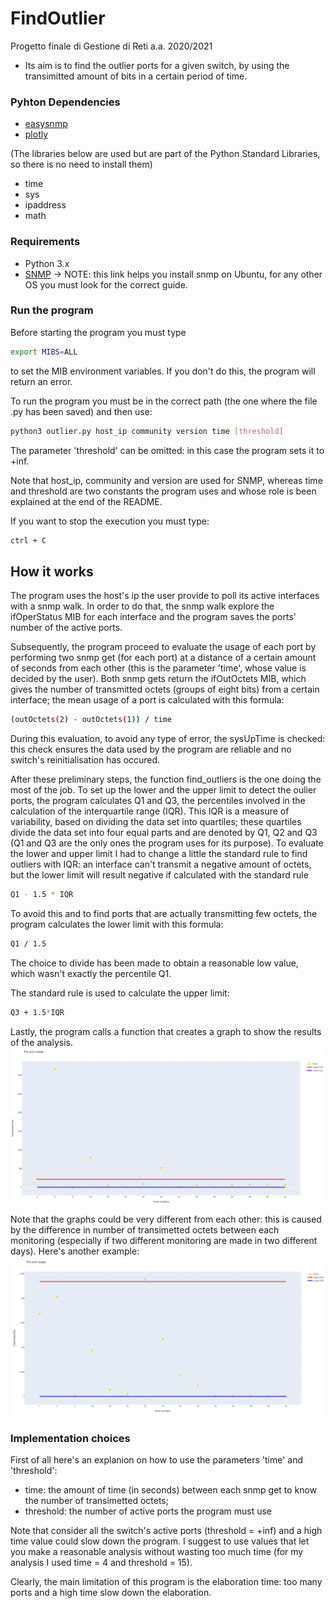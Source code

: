 # FindOutlier
Progetto finale di Gestione di Reti a.a. 2020/2021

* Its aim is to find the outlier ports for a given switch, by using the transimitted amount of bits in a certain period of time.

### Pyhton Dependencies
* [easysnmp](https://pypi.org/project/easysnmp/)
* [plotly](https://plotly.com/python/getting-started/)

(The libraries below are used but are part of the Python Standard Libraries, so there is no need to install them)
* time
* sys
* ipaddress
* math

### Requirements
* Python 3.x
* [SNMP](https://martinsblog.dk/linux-how-do-i-enable-snmp-on-ubuntu/) -> NOTE: this link helps you install snmp on Ubuntu, for any other OS you must look for the correct guide.

### Run the program
Before starting the program you must type
```bash
export MIBS=ALL
```
to set the MIB environment variables. If you don't do this, the program will return an error.

To run the program you must be in the correct path (the one where the file .py has been saved) and then use:
```bash
python3 outlier.py host_ip community version time [threshold]
```
The parameter 'threshold' can be omitted: in this case the program sets it to +inf.

Note that host_ip, community and version are used for SNMP, whereas time and threshold are two constants the program uses and whose role is been explained at the end of the README.

If you want to stop the execution you must type:
```bash
ctrl + C
```

## How it works
The program uses the host's ip the user provide to poll its active interfaces with a snmp walk. In order to do that, the snmp walk explore the ifOperStatus MIB for each interface and the program saves the ports' number of the active ports. 

Subsequently, the program proceed to evaluate the usage of each port by performing two snmp get (for each port) at a distance of a certain amount of seconds from each other (this is the parameter 'time', whose value is decided by the user). Both snmp gets return the ifOutOctets MIB, which gives the number of transmitted octets (groups of eight bits) from a certain interface; the mean usage of a port is calculated with this formula:
```bash 
(outOctets(2) - outOctets(1)) / time 
```

During this evaluation, to avoid any type of error, the sysUpTime is checked: this check ensures the data used by the program are reliable and no switch's reinitialisation has occured.

After these preliminary steps, the function find_outliers is the one doing the most of the job. To set up the lower and the upper limit to detect the oulier ports, the program calculates Q1 and Q3, the percentiles involved in the calculation of the interquartile range (IQR). This IQR is a measure of variability, based on dividing the data set into quartiles; these quartiles divide the data set into four equal parts and are denoted by Q1, Q2 and Q3 (Q1 and Q3 are the only ones the program uses for its purpose).
To evaluate the lower and upper limit I had to change a little the standard rule to find outliers with IQR: an interface can't transmit a negative amount of octets, but the lower limit will result negative if calculated with the standard rule
```bash
Q1 - 1.5 * IQR
```
To avoid this and to find ports that are actually transmitting few octets, the program calculates the lower limit with this formula:
```bash 
Q1 / 1.5
```

The choice to divide has been made to obtain a reasonable low value, which wasn't exactly the percentile Q1.

The standard rule is used to calculate the upper limit:
```bash
Q3 + 1.5*IQR
```

Lastly, the program calls a function that creates a graph to show the results of the analysis.
![](Images/Graph.png)

Note that the graphs could be very different from each other: this is caused by the difference in number of transimetted octets between each monitoring (especially if two different monitoring are made in two different days). Here's another example:
![](Images/Graph2.png)

### Implementation choices
First of all here's an explanion on how to use the parameters 'time' and 'threshold':
* time: the amount of time (in seconds) between each snmp get to know the number of transimetted octets;
* threshold: the number of active ports the program must use

Note that consider all the switch's active ports (threshold = +inf) and a high time value could slow down the program. I suggest to use values that let you make a reasonable analysis without wasting too much time (for my analysis I used time = 4 and threshold = 15).

Clearly, the main limitation of this program is the elaboration time: too many ports and a high time slow down the elaboration.
